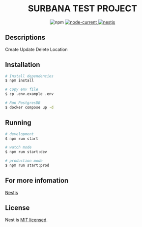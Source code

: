 <h1 align="center">SURBANA TEST PROJECT</h1>
<p align="center">
  <img alt="npm" src="https://img.shields.io/npm/v/npm">

  <a href="https://nodejs.org/dist/latest-v18.x/docs/api">
    <img alt="node-current" src="https://img.shields.io/node/v/passport">
  </a>

  <a href="https://docs.nestjs.com/">
    <img alt="nestjs" src="https://img.shields.io/badge/nestjs->=10.0.0-brightgreen">
  </a>
</p>

## Descriptions
Create Update Delete Location 

## Installation
```bash
# Install dependencies
$ npm install

# Copy env file
$ cp .env.example .env

# Run PostgresDB
$ docker compose up -d
```

## Running
```bash
# development
$ npm run start

# watch mode
$ npm run start:dev

# production mode
$ npm run start:prod
```

## For more infomation
[Nestjs](https://docs.nestjs.com/)

## License

Nest is [MIT licensed](LICENSE).
